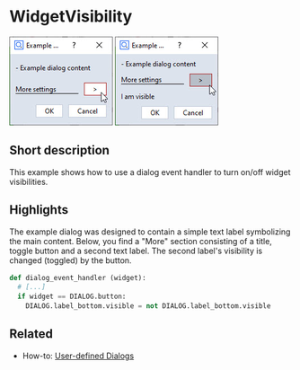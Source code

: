 # WidgetVisibility

![](widget_visibility_off.jpg) ![](widget_visibility_on.jpg)

## Short description

This example shows how to use a dialog event handler to turn on/off widget visibilities.

## Highlights

The example dialog was designed to contain a simple text label symbolizing the main content. Below, you find a "More" section consisting of a title, toggle button and a second text label.
The second label's visibility is changed (toggled) by the button.

```python
def dialog_event_handler (widget):
  # [...]
  if widget == DIALOG.button:
    DIALOG.label_bottom.visible = not DIALOG.label_bottom.visible
```


## Related

* How-to: [User-defined Dialogs](https://zeiss.github.io/zeiss-inspect-app-api/2025/howtos/python_api_introduction/user_defined_dialogs.html)

